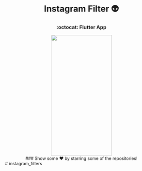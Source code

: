 # <div align="center">Instagram Filter :alien:</div>
### <div align="center">:octocat: Flutter App</div>

<div class="row" align="center">
  <img src="./assets/video1.gif" width="200" height="400" />
</div>


<div align="center">
### Show some ❤️ by starring some of the repositories!
</div>
#   i n s t a g r a m _ f i l t e r s  
 